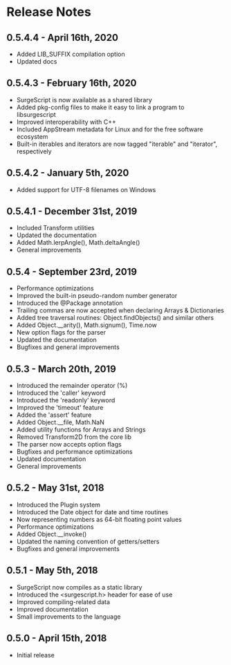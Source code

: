 # Release Notes

## 0.5.4.4 - April 16th, 2020

* Added LIB_SUFFIX compilation option
* Updated docs

## 0.5.4.3 - February 16th, 2020

* SurgeScript is now available as a shared library
* Added pkg-config files to make it easy to link a program to libsurgescript
* Improved interoperability with C++
* Included AppStream metadata for Linux and for the free software ecosystem
* Built-in iterables and iterators are now tagged "iterable" and "iterator", respectively

## 0.5.4.2 - January 5th, 2020

* Added support for UTF-8 filenames on Windows

## 0.5.4.1 - December 31st, 2019

* Included Transform utilities
* Updated the documentation
* Added Math.lerpAngle(), Math.deltaAngle()
* General improvements

## 0.5.4 - September 23rd, 2019

* Performance optimizations
* Improved the built-in pseudo-random number generator
* Introduced the @Package annotation
* Trailing commas are now accepted when declaring Arrays & Dictionaries
* Added tree traversal routines: Object.findObjects() and similar others
* Added Object.__arity(), Math.signum(), Time.now
* New option flags for the parser
* Updated the documentation
* Bugfixes and general improvements

## 0.5.3 - March 20th, 2019

* Introduced the remainder operator (%)
* Introduced the 'caller' keyword
* Introduced the 'readonly' keyword
* Improved the 'timeout' feature
* Added the 'assert' feature
* Added Object.__file, Math.NaN
* Added utility functions for Arrays and Strings
* Removed Transform2D from the core lib
* The parser now accepts option flags
* Bugfixes and performance optimizations
* Updated documentation
* General improvements

## 0.5.2 - May 31st, 2018

* Introduced the Plugin system
* Introduced the Date object for date and time routines
* Now representing numbers as 64-bit floating point values
* Performance optimizations
* Added Object.__invoke()
* Updated the naming convention of getters/setters
* Bugfixes and general improvements

## 0.5.1 - May 5th, 2018

* SurgeScript now compiles as a static library
* Introduced the <surgescript.h> header for ease of use
* Improved compiling-related data
* Improved documentation
* Small improvements to the language

## 0.5.0 - April 15th, 2018

* Initial release
